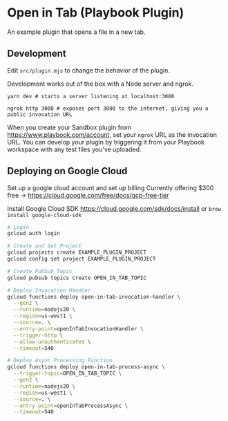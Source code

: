 # Open in Tab (Playbook Plugin)

An example plugin that opens a file in a new tab.

## Development

Edit `src/plugin.mjs` to change the behavior of the plugin.

Development works out of the box with a Node server and ngrok.

```
yarn dev # starts a server listening at localhost:3000

ngrok http 3000 # exposes port 3000 to the internet, giving you a public invocation URL
```

When you create your Sandbox plugin from https://www.playbook.com/account, set your
`ngrok` URL as the invocation URL. You can develop your plugin by triggering it from
your Playbook workspace with any test files you've uploaded.

## Deploying on Google Cloud

Set up a google cloud account and set up billing
Currently offering $300 free -> https://cloud.google.com/free/docs/gcp-free-tier

Install Google Cloud SDK
https://cloud.google.com/sdk/docs/install or `brew install google-cloud-sdk`

```bash
# Login
gcloud auth login

# Create and Set Project
gcloud projects create EXAMPLE_PLUGIN_PROJECT
gcloud config set project EXAMPLE_PLUGIN_PROJECT

# Create PubSub Topic
gcloud pubsub topics create OPEN_IN_TAB_TOPIC

# Deploy Invocation Handler
gcloud functions deploy open-in-tab-invocation-handler \
  --gen2 \
  --runtime=nodejs20 \
  --region=us-west1 \
  --source=. \
  --entry-point=openInTabInvocationHandler \
  --trigger-http \
  --allow-unauthenticated \
  --timeout=540

# Deploy Async Processing Function
gcloud functions deploy open-in-tab-process-async \
  --trigger-topic=OPEN_IN_TAB_TOPIC \
  --gen2 \
  --runtime=nodejs20 \
  --region=us-west1 \
  --source=. \
  --entry-point=openInTabProcessAsync \
  --timeout=540
```
